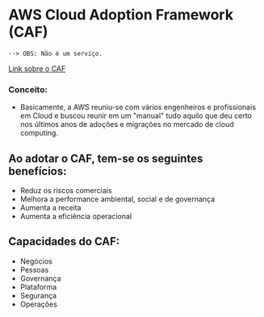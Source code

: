 # AWS Cloud Adoption Framework (CAF)

    --> OBS: Não é um serviço.

[Link sobre o CAF](https://aws.amazon.com/pt/cloud-adoption-framework/)

### Conceito:
 - Basicamente, a AWS reuniu-se com vários engenheiros e profissionais em Cloud e buscou reunir em um "manual"
tudo aquilo que deu certo nos últimos anos de adoções e migrações no mercado de cloud computing.

## Ao adotar o CAF, tem-se os seguintes benefícios:
 - Reduz os riscos comerciais
 - Melhora a performance ambiental, social e de governança
 - Aumenta a receita
 - Aumenta a eficiência operacional

## Capacidades do CAF:
 - Negócios
 - Pessoas
 - Governança
 - Plataforma
 - Segurança
 - Operações

